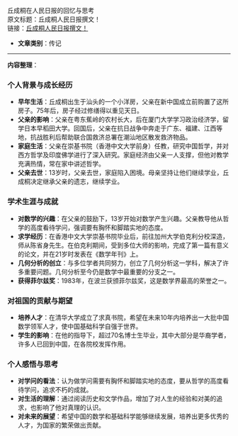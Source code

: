 丘成桐在人民日报的回忆与思考  
  原文标题：丘成桐人民日报撰文！  
  链接：[丘成桐人民日报撰文！](https://mp.weixin.qq.com/s/Z_VIetEW-9STirNH2tfrrg)  

- **文章类别**：传记  

---

**内容整理**：

### 个人背景与成长经历
- **早年生活**：丘成桐出生于汕头的一个小洋房，父亲在新中国成立前购置了这所房子。75年后，房子经过修缮得以重见天日。
- **父亲的影响**：父亲在粤东蕉岭的农村长大，后在厦门大学学习政治经济学，留学日本早稻田大学。回国后，父亲在抗日战争中奔走于广东、福建、江西等地，抗战胜利后帮助联合国救济总署在潮汕地区散发救济物品。
- **家庭生活**：父亲在崇基书院（香港中文大学前身）任教，研究中国哲学，并对西方哲学及印度佛学进行了深入研究。家庭经济由父亲一人支撑，但他对教学充满热情，常在家中讲述哲学。
- **父亲去世**：13岁时，父亲去世，家庭陷入困境。母亲坚持让他们继续学业，丘成桐决定继承父亲的遗志，继续学业。

### 学术生涯与成就
- **对数学的兴趣**：在父亲的鼓励下，13岁开始对数学产生兴趣。父亲教导他从哲学的高度看待学问，强调要有胸怀和脚踏实地的态度。
- **求学经历**：在香港中文大学崇基书院毕业后，前往加州大学伯克利分校深造，师从陈省身先生。在伯克利期间，受到多位大师的影响，完成了第一篇有意义的论文，并在21岁时发表在《数学年刊》上。
- **几何分析的创立**：与多位学者共同努力，创立了几何分析这一学科，解决了许多重要问题。几何分析至今仍是数学中最重要的分支之一。
- **获得菲尔兹奖**：1983年，在波兰获颁菲尔兹奖，这是数学界最高的荣誉之一。

### 对祖国的贡献与期望
- **培养人才**：在清华大学成立了求真书院，希望在未来10年内培养出一大批中国数学领军人才，使中国基础科学自强于世界。
- **学生的影响**：在他的指导下，超过70名博士生毕业，其中大部分是华裔学者，许多人已回到中国，在各院校发挥作用。

### 个人感悟与思考
- **对学问的看法**：认为做学问需要有胸怀和脚踏实地的态度，要从哲学的高度看待学问，追求不朽的成就。
- **对生活的理解**：通过阅读历史和文学作品，增加了对人生的经验和对美的追求，也影响了他对真理的认识。
- **对未来的展望**：希望中国的数学和基础科学能够继续发展，培养出更多优秀的人才，为国家的繁荣做出贡献。